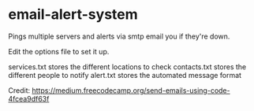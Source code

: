 # email-alert-system
Pings multiple servers and alerts via smtp email you if they're down.

Edit the options file to set it up.

services.txt stores the different locations to check
contacts.txt stores the different people to notify
alert.txt stores the automated message format

Credit:
https://medium.freecodecamp.org/send-emails-using-code-4fcea9df63f
